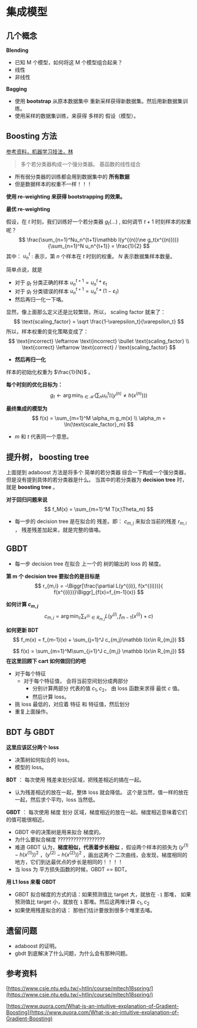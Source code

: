 # 集成模型



## 几个概念

**Blending**

* 已知 M 个模型，如何将这 M 个模型组合起来？
* 线性
* 非线性



**Bagging**

* 使用 **bootstrap** 从原本数据集中 重新采样获得新数据集。然后用新数据集训练。
* 使用采样的数据集训练，来获得 多样的 假设（模型）。



## Boosting 方法

[参考资料，机器学习技法，林 ](https://www.csie.ntu.edu.tw/~htlin/course/mltech18spring/doc/208_handout.pdf)

> 多个若分类器构成一个强分类器。 基函数的线性组合



* 所有弱分类器的训练都会用到数据集中的 **所有数据**
* 但是数据样本的权重不一样！！！



**使用 re-weighting 来获得 bootstrapping 的效果。** 

**最优 re-weighting**

假设，在 $t$ 时刻，我们训练好一个若分类器 $g_t(...)$ , 如何调节 $t+1$ 时刻样本的权重呢？
$$
\frac{\sum_{n=1}^Nu_n^{t+1}\mathbb I(y^{(n)}\ne g_t(x^{(n)}))}{\sum_{n=1}^N u_n^{t+1}} = \frac{1}{2}
$$
其中： $u_n^t$ : 表示，第 $n$ 个样本在 $t$ 时刻的权重。 $N$ 表示数据集样本数量。



简单点说，就是 

* 对于 $g_t$ 分类正确的样本 $u_n^{t+1} = u_n^t * \varepsilon_t$ 
* 对于 $g_t$ 分类错误的样本 $u_n^{t+1} = u_n^t * (1-\varepsilon_t)$
* 然后再归一化一下咯。

显然，像上面那么定义还是比较繁琐，所以， scaling factor 就来了：
$$
\text{scaling_factor} = \sqrt \frac{1-\varepsilon_t}{\varepsilon_t}
$$
所以，样本权重的变化策略变成了：
$$
\text{incorrect} \leftarrow \text{incorrect} \bullet \text{scaling_factor} \\
\text{correct} \leftarrow \text{correct} / \text{scaling_factor}
$$

* **然后再归一化**





样本的初始化权重为 $\frac{1}{N}$ 。



**每个时刻的优化目标为：**
$$
g_t \leftarrow \arg\min _{h\in \mathcal H} \Bigr(\sum_n u_n^t \mathbb I (y^{(n)} \ne h(x^{(n)}))\Bigr)
$$


**最终集成的模型为**
$$
f(x) = \sum_{m=1}^M \alpha_m g_m(x) \\
\alpha_m = \ln(\text{scale_factor}_m)
$$

* $m$ 和 $t$ 代表同一个意思。





## 提升树， boosting tree

上面提到 adaboost 方法是将多个 简单的若分类器 综合一下构成一个强分类器，但是没有提到具体的若分类器是什么。 当其中的若分类器为 **decision tree** 时，就是 **boosting tree** 。

**对于回归问题来说**
$$
f_M(x) = \sum_{m=1}^M T(x;\Theta_m)
$$

* 每一步的 decision tree 是在拟合的 残差。即： $c_{m,j}$ 来拟合当前的残差 $r_{m,i}$ ， 残差残差加起来，就是完整的值咯。



## GBDT

* 每一步 decision tree 在拟合 上一个的 树的输出的 loss 的 梯度。

**第 m 个 decision tree 要拟合的是目标是**
$$
r_{m,i} = -\Biggr[\frac{\partial L(y^{(i)}, f(x^{(i)})}{ f(x^{(i)})}\Biggr]_{f(x)=f_{m-1}(x)}
$$


**如何计算 $c_{m,j}$**
$$
c_{m,j} = \arg\min_c \sum_{x^{(i)}\in R_{m,j}} L(y^{(i)}, f_{m-1}(x^{(i)})+c)
$$


**如何更新 BDT**
$$
f_m(x) = f_{m-1}(x) + \sum_{j=1}^J c_{m,j}\mathbb I(x\in R_{m,j})
$$

$$
f(x) = \sum_{m=1}^M\sum_{j=1}^J c_{m,j} \mathbb I(x\in R_{m,j})
$$
**在这里回顾下 cart 如何做回归的吧**

* 对于每个特征
  * 对于每个特征值， 会将当前空间划分成两部分
    * 分别计算两部分 代表的值 $c_1, c_2$， 由 loss 函数来求得 最优 $c$ 值。 
    * 然后计算 loss。
* 挑 loss 最低的，对应着 特征 和 特征值，然后划分
* 重复上面操作。






## BDT 与 GBDT

**这里应该区分两个 loss**

* 决策树如何拟合的 loss。
* 模型的 loss。



**BDT** ： 每次使用 残差来划分区域，把残差相近的搞在一起。

* 认为残差相近的放在一起，整体 loss 就会降低。 这个是当然，值一样的放在一起，然后求个平均，loss 当然低。

**GBDT** ： 每次使用 梯度 划分 区域，梯度相近的放在一起。梯度相近意味着它们的值可能很相近。

* GBDT 中的决策树是用来拟合 梯度的。
* 为什么要拟合梯度 ??????????????????
* 难道 GBDT 认为，**梯度相似，代表着步长相似** ，假设两个样本的损失为 $(y^{(1)}-h(x^{(1)}))^2$ ，$(y^{(2)}-h(x^{(2)}))^2$ ，画出这两个 二次曲线，会发现，梯度相同的地方，它们到达最优点的步长是相同的！！！！
* 当 loss 为 平方损失函数的时候，GBDT == BDT。



**用 L1 loss 来看 GBDT**

*  GBDT 拟合梯度的方式的话：如果预测值比 target  大，就放在 `-1` 那堆， 如果预测值比 target 小，就放在 `1` 那堆。然后这两堆计算 $c_1, c_2$
* 如果使用残差拟合的话： 那他们估计要放到很多个堆里去咯。




## 遗留问题

* adaboost 的证明。
* gbdt 到底解决了什么问题，为什么会有那种问题。



## 参考资料

[https://www.csie.ntu.edu.tw/~htlin/course/mltech18spring/](https://www.csie.ntu.edu.tw/~htlin/course/mltech18spring/)

[https://www.quora.com/What-is-an-intuitive-explanation-of-Gradient-Boosting](https://www.quora.com/What-is-an-intuitive-explanation-of-Gradient-Boosting)